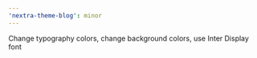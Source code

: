 ```yaml
---
'nextra-theme-blog': minor
---
```


Change typography colors, change background colors, use Inter
Display font
